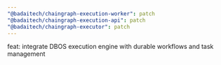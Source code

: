 ```yaml
---
"@badaitech/chaingraph-execution-worker": patch
"@badaitech/chaingraph-execution-api": patch
"@badaitech/chaingraph-executor": patch
---
```


feat: integrate DBOS execution engine with durable workflows and task management
